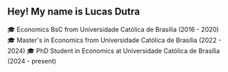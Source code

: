 ## Hey! My name is Lucas Dutra

🎓 Economics BsC from Universidade Católica de Brasília (2016 - 2020) <br />
🎓 Master's in Economics from Universidade Católica de Brasília (2022 - 2024)
🎓 PhD Student in Economics at Universidade Católica de Brasília (2024 - present)

<!--
**lucvsw/lucvsw** is a ✨ _special_ ✨ repository because its `README.md` (this file) appears on your GitHub profile.

Here are some ideas to get you started:

- 🔭 I’m currently working on ...
- 🌱 I’m currently learning ...
- 👯 I’m looking to collaborate on ...
- 🤔 I’m looking for help with ...
- 💬 Ask me about ...
- 📫 How to reach me: ...
- 😄 Pronouns: ...
- ⚡ Fun fact: ...
-->
